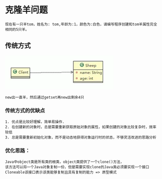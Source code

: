 # 克隆羊问题
    现在有一只羊tom，姓名为: tom,年龄为:1，颜色为:白色，请编写程序创建和tom羊属性完全相同的5只羊。
## 传统方式
![img.png](img.png)

    new出一直羊，然后通过getset再new出剩余4只
### 传统方式的优缺点

    1. 优点是比较好理解，简单易操作.
    2. 在创建新的对象时，总是需要重新获取原始对象的属性，如果创建的对象比较复杂时，效率较低
    3. 总是需要重新初始化对象，而不是动态地获得对象运行时的状态，不够灵活改进的思路分析

### 优化思路：
    Java中object类是所有类的根类，object类提供了一个clone()方法，
    该方法可以将一个Java对象复制一份，但是需要实现clone的Java类必须要实现一个接口Cloneable该接口表示该类能够复制且具有复制的能力 => 原型模式


